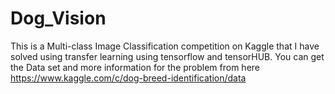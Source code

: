 # Dog_Vision
This is a Multi-class Image Classification competition on Kaggle that I have solved using transfer learning using tensorflow and tensorHUB.
You can get the Data set and more information for the problem from here https://www.kaggle.com/c/dog-breed-identification/data 
